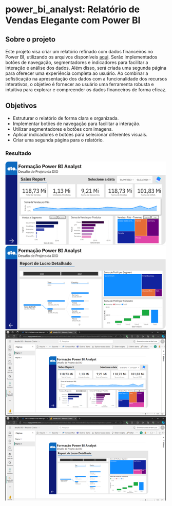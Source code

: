 <div>

# power_bi_analyst: Relatório de Vendas Elegante com Power BI
## Sobre o projeto

Este projeto visa criar um relatório refinado com dados financeiros no Power BI, utilizando os arquivos disponíveis  [aqui](https://github.com/julianazanelatto/power_bi_analyst). Serão implementados botões de navegação, segmentadores e indicadores para facilitar a interação e análise dos dados. Além disso, será criada uma segunda página para oferecer uma experiência completa ao usuário. Ao combinar a sofisticação na apresentação dos dados com a funcionalidade dos recursos interativos, o objetivo é fornecer ao usuário uma ferramenta robusta e intuitiva para explorar e compreender os dados financeiros de forma eficaz.

## Objetivos

<ul>
    <li>Estruturar o relatório de forma clara e organizada.</li>
    <li>Implementar botões de navegação para facilitar a interação.</li>
    <li>Utilizar segmentadores e botões com imagens.</li>
    <li>Aplicar indicadores e botões para selecionar diferentes visuais.</li>
    <li>Criar uma segunda página para o relatório.</li>
</ul>

### Resultado
  <img src="img/pag1.png" type="image/png" alt="Relatório pag1" width=500>
  <img src="img/pag2.png" type="image/png" alt="Relatório pag2" width=500>

  <img src="img/print-screen-pag1.png" type="image/png" alt="Print_Screen pag1" width=500>
  <img src="img/print-screen-pag2.png" type="image/png" alt="Print_Screen pag2" width=500>
</div>